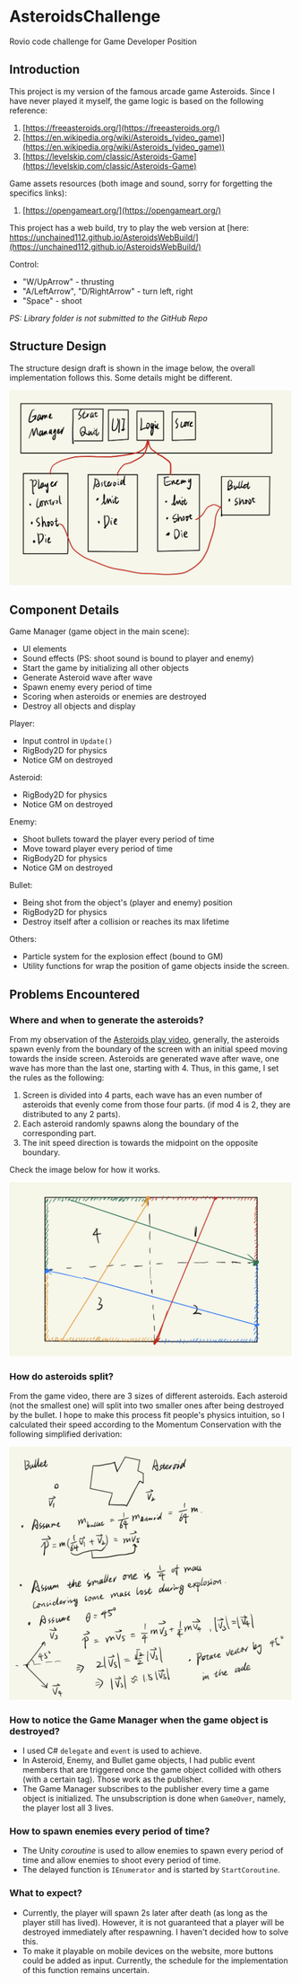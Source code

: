 # AsteroidsChallenge

Rovio code challenge for Game Developer Position

## Introduction

This project is my version of the famous arcade game Asteroids. Since I have never played it myself, the game logic is based on the following reference:
1. [https://freeasteroids.org/](https://freeasteroids.org/)
2. [https://en.wikipedia.org/wiki/Asteroids_(video_game)](https://en.wikipedia.org/wiki/Asteroids_(video_game))
3. [https://levelskip.com/classic/Asteroids-Game](https://levelskip.com/classic/Asteroids-Game)

Game assets resources (both image and sound, sorry for forgetting the specifics links):
1. [https://opengameart.org/](https://opengameart.org/)

This project has a web build, try to play the web version at [here: https://unchained112.github.io/AsteroidsWebBuild/](https://unchained112.github.io/AsteroidsWebBuild/)

Control: 
- "W/UpArrow" - thrusting
- "A/LeftArrow", "D/RightArrow" - turn left, right
- "Space" - shoot

*PS: Library folder is not submitted to the GitHub Repo*

## Structure Design

The structure design draft is shown in the image below, the overall implementation follows this. Some details might be different.

![Design draft](./ReadmeImage/Draft.png)

## Component Details

Game Manager (game object in the main scene):
- UI elements 
- Sound effects (PS: shoot sound is bound to player and enemy)
- Start the game by initializing all other objects
- Generate Asteroid wave after wave
- Spawn enemy every period of time
- Scoring when asteroids or enemies are destroyed
- Destroy all objects and display 

Player:
- Input control in `Update()`
- RigBody2D for physics
- Notice GM on destroyed

Asteroid:
- RigBody2D for physics
- Notice GM on destroyed

Enemy:
- Shoot bullets toward the player every period of time
- Move toward player every period of time
- RigBody2D for physics
- Notice GM on destroyed

Bullet:
- Being shot from the object's (player and enemy) position
- RigBody2D for physics
- Destroy itself after a collision or reaches its max lifetime

Others:
- Particle system for the explosion effect (bound to GM)
- Utility functions for wrap the position of game objects inside the screen.

## Problems Encountered

### Where and when to generate the asteroids?

From my observation of the [Asteroids play video](https://www.youtube.com/watch?v=WYSupJ5r2zo), generally, the asteroids spawn evenly from the boundary of the screen with an initial speed moving towards the inside screen. Asteroids are generated wave after wave, one wave has more than the last one, starting with 4. Thus, in this game, I set the rules as the following:
1. Screen is divided into 4 parts, each wave has an even number of asteroids that evenly come from those four parts. (if mod 4 is 2, they are distributed to any 2 parts).
2. Each asteroid randomly spawns along the boundary of the corresponding part.
3. The init speed direction is towards the midpoint on the opposite boundary.

Check the image below for how it works.

![Asteroid Generation](./ReadmeImage/Map.png.png)

### How do asteroids split?

From the game video, there are 3 sizes of different asteroids. Each asteroid (not the smallest one) will split into two smaller ones after being destroyed by the bullet. I hope to make this process fit people's physics intuition, so I calculated their speed according to the Momentum Conservation with the following simplified derivation:

![Momentum Conservation](./ReadmeImage/MC.png)

### How to notice the Game Manager when the game object is destroyed?

- I used C# `delegate` and `event` is used to achieve.
- In Asteroid, Enemy, and Bullet game objects, I had public event members that are triggered once the game object collided with others (with a certain tag). Those work as the publisher.
- The Game Manager subscribes to the publisher every time a game object is initialized. The unsubscription is done when `GameOver`, namely, the player lost all 3 lives.  

### How to spawn enemies every period of time?

- The Unity *coroutine* is used to allow enemies to spawn every period of time and allow enemies to shoot every period of time.
- The delayed function is `IEnumerator` and is started by `StartCoroutine`.

### What to expect?
- Currently, the player will spawn 2s later after death (as long as the player still has lived). However, it is not guaranteed that a player will be destroyed immediately after respawning. I haven't decided how to solve this.
- To make it playable on mobile devices on the website, more buttons could be added as input. Currently, the schedule for the implementation of this function remains uncertain.  